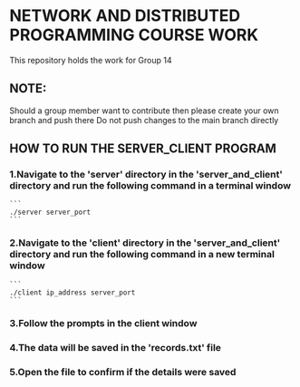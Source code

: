 # NETWORK AND DISTRIBUTED PROGRAMMING COURSE WORK
This repository holds the work for Group 14

## NOTE:
Should a group member want to contribute then please create your own branch and push there
Do not push changes to the main branch directly

## HOW TO RUN THE SERVER_CLIENT PROGRAM
### 1.Navigate to the 'server' directory in the 'server_and_client' directory and run the following command in a terminal window
	
	```
	./server server_port
	```
	
### 2.Navigate to the 'client' directory in the 'server_and_client' directory and run the following command in a new terminal window

	```
	./client ip_address server_port
	```

### 3.Follow the prompts in the client window
### 4.The data will be saved in the 'records.txt' file
### 5.Open the file to confirm if the details were saved
